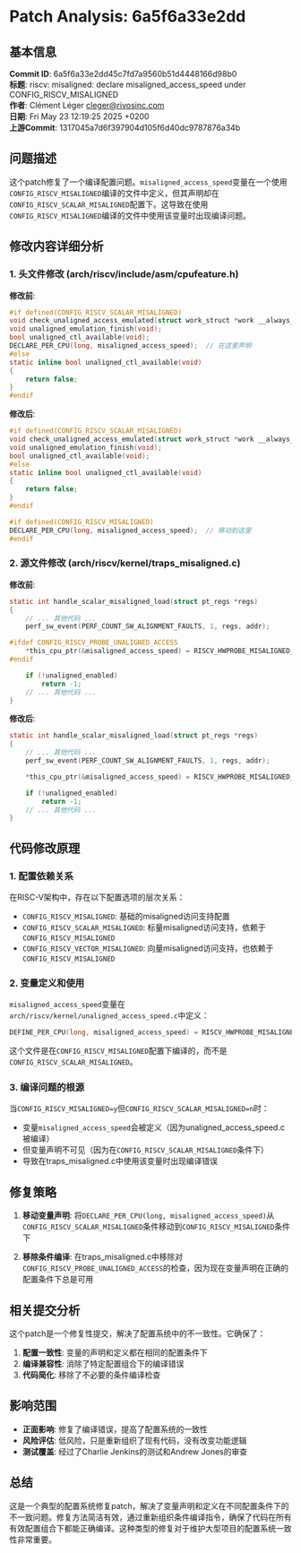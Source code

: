 # Patch Analysis: 6a5f6a33e2dd

## 基本信息

**Commit ID**: 6a5f6a33e2dd45c7fd7a9560b51d4448166d98b0  
**标题**: riscv: misaligned: declare misaligned_access_speed under CONFIG_RISCV_MISALIGNED  
**作者**: Clément Léger <cleger@rivosinc.com>  
**日期**: Fri May 23 12:19:25 2025 +0200  
**上游Commit**: 1317045a7d6f397904d105f6d40dc9787876a34b  

## 问题描述

这个patch修复了一个编译配置问题。`misaligned_access_speed`变量在一个使用`CONFIG_RISCV_MISALIGNED`编译的文件中定义，但其声明却在`CONFIG_RISCV_SCALAR_MISALIGNED`配置下。这导致在使用`CONFIG_RISCV_MISALIGNED`编译的文件中使用该变量时出现编译问题。

## 修改内容详细分析

### 1. 头文件修改 (arch/riscv/include/asm/cpufeature.h)

**修改前**:
```c
#if defined(CONFIG_RISCV_SCALAR_MISALIGNED)
void check_unaligned_access_emulated(struct work_struct *work __always_unused);
void unaligned_emulation_finish(void);
bool unaligned_ctl_available(void);
DECLARE_PER_CPU(long, misaligned_access_speed);  // 在这里声明
#else
static inline bool unaligned_ctl_available(void)
{
	return false;
}
#endif
```

**修改后**:
```c
#if defined(CONFIG_RISCV_SCALAR_MISALIGNED)
void check_unaligned_access_emulated(struct work_struct *work __always_unused);
void unaligned_emulation_finish(void);
bool unaligned_ctl_available(void);
#else
static inline bool unaligned_ctl_available(void)
{
	return false;
}
#endif

#if defined(CONFIG_RISCV_MISALIGNED)
DECLARE_PER_CPU(long, misaligned_access_speed);  // 移动到这里
#endif
```

### 2. 源文件修改 (arch/riscv/kernel/traps_misaligned.c)

**修改前**:
```c
static int handle_scalar_misaligned_load(struct pt_regs *regs)
{
	// ... 其他代码 ...
	perf_sw_event(PERF_COUNT_SW_ALIGNMENT_FAULTS, 1, regs, addr);

#ifdef CONFIG_RISCV_PROBE_UNALIGNED_ACCESS
	*this_cpu_ptr(&misaligned_access_speed) = RISCV_HWPROBE_MISALIGNED_SCALAR_EMULATED;
#endif

	if (!unaligned_enabled)
		return -1;
	// ... 其他代码 ...
}
```

**修改后**:
```c
static int handle_scalar_misaligned_load(struct pt_regs *regs)
{
	// ... 其他代码 ...
	perf_sw_event(PERF_COUNT_SW_ALIGNMENT_FAULTS, 1, regs, addr);

	*this_cpu_ptr(&misaligned_access_speed) = RISCV_HWPROBE_MISALIGNED_SCALAR_EMULATED;

	if (!unaligned_enabled)
		return -1;
	// ... 其他代码 ...
}
```

## 代码修改原理

### 1. 配置依赖关系

在RISC-V架构中，存在以下配置选项的层次关系：

- `CONFIG_RISCV_MISALIGNED`: 基础的misaligned访问支持配置
- `CONFIG_RISCV_SCALAR_MISALIGNED`: 标量misaligned访问支持，依赖于`CONFIG_RISCV_MISALIGNED`
- `CONFIG_RISCV_VECTOR_MISALIGNED`: 向量misaligned访问支持，也依赖于`CONFIG_RISCV_MISALIGNED`

### 2. 变量定义和使用

`misaligned_access_speed`变量在`arch/riscv/kernel/unaligned_access_speed.c`中定义：
```c
DEFINE_PER_CPU(long, misaligned_access_speed) = RISCV_HWPROBE_MISALIGNED_SCALAR_UNKNOWN;
```

这个文件是在`CONFIG_RISCV_MISALIGNED`配置下编译的，而不是`CONFIG_RISCV_SCALAR_MISALIGNED`。

### 3. 编译问题的根源

当`CONFIG_RISCV_MISALIGNED=y`但`CONFIG_RISCV_SCALAR_MISALIGNED=n`时：
- 变量`misaligned_access_speed`会被定义（因为unaligned_access_speed.c被编译）
- 但变量声明不可见（因为在`CONFIG_RISCV_SCALAR_MISALIGNED`条件下）
- 导致在traps_misaligned.c中使用该变量时出现编译错误

## 修复策略

1. **移动变量声明**: 将`DECLARE_PER_CPU(long, misaligned_access_speed)`从`CONFIG_RISCV_SCALAR_MISALIGNED`条件移动到`CONFIG_RISCV_MISALIGNED`条件下

2. **移除条件编译**: 在traps_misaligned.c中移除对`CONFIG_RISCV_PROBE_UNALIGNED_ACCESS`的检查，因为现在变量声明在正确的配置条件下总是可用

## 相关提交分析

这个patch是一个修复性提交，解决了配置系统中的不一致性。它确保了：

1. **配置一致性**: 变量的声明和定义都在相同的配置条件下
2. **编译兼容性**: 消除了特定配置组合下的编译错误
3. **代码简化**: 移除了不必要的条件编译检查

## 影响范围

- **正面影响**: 修复了编译错误，提高了配置系统的一致性
- **风险评估**: 低风险，只是重新组织了现有代码，没有改变功能逻辑
- **测试覆盖**: 经过了Charlie Jenkins的测试和Andrew Jones的审查

## 总结

这是一个典型的配置系统修复patch，解决了变量声明和定义在不同配置条件下的不一致问题。修复方法简洁有效，通过重新组织条件编译指令，确保了代码在所有有效配置组合下都能正确编译。这种类型的修复对于维护大型项目的配置系统一致性非常重要。